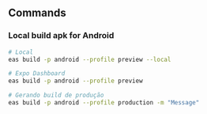 ## Commands

### Local build apk for Android

```bash
# Local
eas build -p android --profile preview --local

# Expo Dashboard
eas build -p android --profile preview

# Gerando build de produção
eas build -p android --profile production -m "Message"
```
